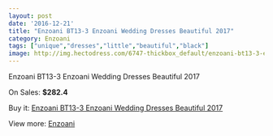 ```yaml
---
layout: post
date: '2016-12-21'
title: "Enzoani BT13-3 Enzoani Wedding Dresses Beautiful 2017"
category: Enzoani
tags: ["unique","dresses","little","beautiful","black"]
image: http://img.hectodress.com/6747-thickbox_default/enzoani-bt13-3-enzoani-wedding-dresses-beautiful-2013.jpg
---
```

Enzoani BT13-3 Enzoani Wedding Dresses Beautiful 2017

On Sales: **$282.4**
<a href="https://www.hectodress.com/enzoani/3392-enzoani-bt13-3-enzoani-wedding-dresses-beautiful-2013.html"><amp-img layout="responsive" width="600" height="600" src="//img.hectodress.com/6747-thickbox_default/enzoani-bt13-3-enzoani-wedding-dresses-beautiful-2013.jpg" alt="Enzoani BT13-3 Enzoani Wedding Dresses Beautiful 2017 0" /></a>
<a href="https://www.hectodress.com/enzoani/3392-enzoani-bt13-3-enzoani-wedding-dresses-beautiful-2013.html"><amp-img layout="responsive" width="600" height="600" src="//img.hectodress.com/6748-thickbox_default/enzoani-bt13-3-enzoani-wedding-dresses-beautiful-2013.jpg" alt="Enzoani BT13-3 Enzoani Wedding Dresses Beautiful 2017 1" /></a>

Buy it: [Enzoani BT13-3 Enzoani Wedding Dresses Beautiful 2017](https://www.hectodress.com/enzoani/3392-enzoani-bt13-3-enzoani-wedding-dresses-beautiful-2013.html "Enzoani BT13-3 Enzoani Wedding Dresses Beautiful 2017")

View more: [Enzoani](https://www.hectodress.com/58-enzoani "Enzoani")